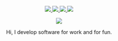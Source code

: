 <p align="center">
  <a href="https://www.linkedin.com/in/andrea-vouk-a3159922a">
    <img src="https://img.shields.io/badge/-Andrea%20Vouk-blue?style=for-the-badge&logo=Linkedin&logoColor=00AEFF&color=black">
  </a>
  <a href="https://github.com/anvouk">
    <img src="https://img.shields.io/badge/-@anvouk-white?style=for-the-badge&logo=GitHub&color=black">
  </a>
  <a href="https://gitlab.com/anvouk">
    <img src="https://img.shields.io/badge/-@anvouk-white?style=for-the-badge&logo=GitLab&color=black">
  </a>
  <a href="https://andreavouk.com">
    <img src="https://img.shields.io/badge/-andreavouk.com-white?style=for-the-badge&label=Website&color=black">
  </a>
</p>
<p align="center">
  <a href="https://andreavouk.com/publickey.txt">
    <img src="https://img.shields.io/badge/-7EF31D0AE9A2F0D2.com-white?style=for-the-badge&label=pgp&labelColor=darkgreen&color=black">
  </a>
</p>

<p align="center">
Hi, I develop software for work and for fun.
</p>
